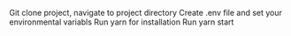 Git clone project,
navigate to project directory
Create .env file and set your environmental variabls
Run yarn for installation
Run yarn start
